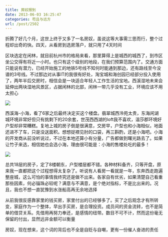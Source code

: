 ```yaml
---
title: 房奴报到
date: 2013-06-03 16:25:47
categories: 苟且与远方
url: /post/2502
---
```


折腾了好几个月，这世上终于又多了一名房奴，虽说这等大事需三思而行，整个过程却出奇的快。四天，从看房到选房落户，就只用了4天时间

区块选定在闲林，就目前杭州市的格局来看，那里算得上是城西的城西了，到市区坐公交得有将近一小时。也只有这个级别的地段，在我们预算范围内了。交通方面只能说有潜力，已经开始施工的地铁5号线不知何时能通到那边，还有路线至今没谱的3号线。不过那边对从事IT的我很有好处，淘宝城和海创园已经部分投入使用了，两年半后交房时，相信会是一块适合年轻人工作生活的宝地。西溪湿地未来会延伸出两块湿地风景区，占据闲林的北部，闲林一带几乎没有工业，环境应该不用太担心

![](http://qiniu.colacdn.com/img/posts/2013-06/06-03/1.jpg)

西溪海-小海，看了6家之后最终决定买这个楼盘。翡翠城西泠苑太贵，东海闲湖城环境非常好但只有挑剩下的20余套，世茂西西湖的loft我不喜欢，温莎郡环境好户型却非常糟糕。复地上城的房子倒是很满意，交房早，户型也和小海相似，地面还进不了车，只是没送面积。想想捉襟见肘的口袋，再三斟酌，还是小海吧。小海的开发商从前没听说过，不过在本地还算小有分量，广告都做到曙光路去了。如果让竹子来选，相信她也会选小海，理由很可能是：小海的售楼处吃的最多！

![](http://qiniu.colacdn.com/img/posts/2013-06/06-03/2.jpg)

总共18层的房子，定了8楼朝东，户型楼层都不错。各种材料备齐，只等开盘，原来我一直都把这个过程想得太复杂了。听说有人看房一看就是一年，东奔西走跑遍整座城，这么可怕的事情我终究还是做不出来。各家自有优劣，如果清楚自己看重那些因素，何必锱珠必较呢？满意与不满意，是个绝对指标，不是比出来的。况且，我也不想一直犹豫到水涨船高再无余地选择

从前我很反感靠家里的钱买房，家里付出的已经够多了。买了之后观念才有所转变，家庭作为一个整体，早出手买房，是合理投资。成员间的资金流转，也不是简单的借贷关系。先借用再努力奉还，是感情的纽带。数目不可不计，然而这份毫无保留的付出，显然远非金额可以衡量

房奴，现在想来，这个词的背后也不全是自贬与自嘲，更有一份催人奋进的责任